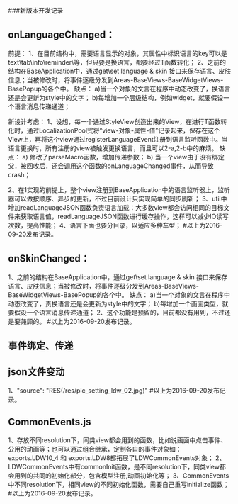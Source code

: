 ###新版本开发记录
## onLanguageChanged：
前提：
1、在目前结构中，需要语言显示的对象，其属性中标识语言的key可以是text\tab\info\reminder\等，但只要是换语言，都要经过T函数转化；
2、之前的结构在BaseApplication中，通过get\set language & skin 接口来保存语言、皮肤信息；当被修改时，将事件逐级分发到Areas-BaseViews-BaseWidgetViews-BasePopup的各个中。
	缺点：
		a)当一个对象的文言在程序中动态改变了，换语言还是会更新为style中的文字；
		b)每增加一个层级结构，例如widget，就要假设一个语言消息传递通道；
	 
新设计考虑：
1、设想，每一个通过StyleView创造出来的View，在进行T函数转化时，通过LocalizationPool式将“view-对象-属性-值”记录起来，保存在这个View上，再将这个view通过registerLanguageEvent注册到语言监听函数中。当语言更换时，所有注册的view被触发更换语言，而且可以2-a,2-b中的麻烦。
	缺点：
        a) 修改了parseMacro函数，增加传递参数；
        b) 当一个view由于没有绑定父，被回收后，还会调用这个函数的onLanguageChanged事件，从而导致crash；
		
2、在1实现的前提上，整个view注册到BaseApplication中的语言监听器上，监听器可以做按顺序、异步的更新，不过目前设计只实现简单的同步刷新；
3、util中增加readLanguageJSON函数负责语言加载：大多数view都会访问相同的目标文件来获取语言值，readLanguageJSON函数进行缓存操作，这样可以减少IO读写次数，提高性能；
4、语言下面也要分目录，以适应多种车型；
#以上为2016-09-20发布记录。


## onSkinChanged：
1、之前的结构在BaseApplication中，通过get\set language & skin 接口来保存语言、皮肤信息；当被修改时，将事件逐级分发到Areas-BaseViews-BaseWidgetViews-BasePopup的各个中。
	缺点：
		a)当一个对象的文言在程序中动态改变了，责换语言还是会更新为style中的文字；
		b)每增加一个画面类型，就要假设一个语言消息传递通道；
2、这个功能是预留的，目前都没有用到，不过还是要兼顾的。
#以上为2016-09-20发布记录。

## 事件绑定、传递



## json文件变动
1、"source": "RES(/res/pic_setting_ldw_02.jpg)" 
#以上为2016-09-20发布记录。

## CommonEvents.js
1、存放不同resolution下，同类view都会用到的函数，比如说画面中点击事件、公用的动画等；也可以通过组合继承，定制各自的事件对象如：exports.LDW10_4 和 exports.LDW8都拓展了LDWCommonEvents对象；
2、LDWCommonEvents中有commonInit函数，是不同resolution下，同类view都会用到的共同的初始化部分，包含模型注册,动画初始化等；
3、CommonEvents中不同resolution下，相同view的不同初始化函数，需要自己重写initialize函数；
#以上为2016-09-20发布记录。
